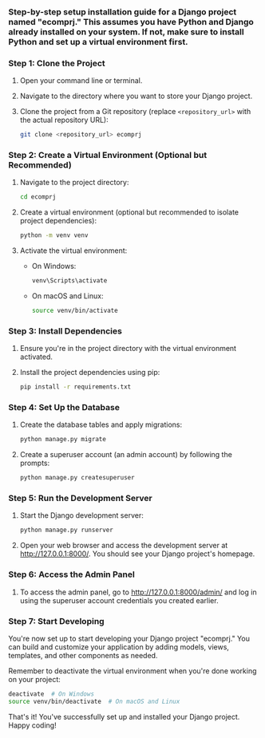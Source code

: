 <h3>
    Step-by-step setup installation guide for a Django project named "ecomprj." This assumes you have Python and Django already installed on your system. If not, make sure to install Python and set up a virtual environment first.
</h3>

### Step 1: Clone the Project

1. Open your command line or terminal.

2. Navigate to the directory where you want to store your Django project.

3. Clone the project from a Git repository (replace `<repository_url>` with the actual repository URL):
   ```bash
   git clone <repository_url> ecomprj
   ```

### Step 2: Create a Virtual Environment (Optional but Recommended)

1. Navigate to the project directory:
   ```bash
   cd ecomprj
   ```

2. Create a virtual environment (optional but recommended to isolate project dependencies):
   ```bash
   python -m venv venv
   ```

3. Activate the virtual environment:
   - On Windows:
     ```bash
     venv\Scripts\activate
     ```
   - On macOS and Linux:
     ```bash
     source venv/bin/activate
     ```

### Step 3: Install Dependencies

1. Ensure you're in the project directory with the virtual environment activated.

2. Install the project dependencies using pip:
   ```bash
   pip install -r requirements.txt
   ```

### Step 4: Set Up the Database

1. Create the database tables and apply migrations:
   ```bash
   python manage.py migrate
   ```

2. Create a superuser account (an admin account) by following the prompts:
   ```bash
   python manage.py createsuperuser
   ```

### Step 5: Run the Development Server

1. Start the Django development server:
   ```bash
   python manage.py runserver
   ```

2. Open your web browser and access the development server at http://127.0.0.1:8000/. You should see your Django project's homepage.

### Step 6: Access the Admin Panel

1. To access the admin panel, go to http://127.0.0.1:8000/admin/ and log in using the superuser account credentials you created earlier.

### Step 7: Start Developing

You're now set up to start developing your Django project "ecomprj." You can build and customize your application by adding models, views, templates, and other components as needed.

Remember to deactivate the virtual environment when you're done working on your project:
```bash
deactivate  # On Windows
source venv/bin/deactivate  # On macOS and Linux
```

That's it! You've successfully set up and installed your Django project. Happy coding!







